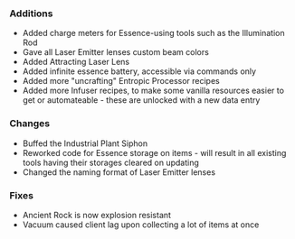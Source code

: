 ### Additions
- Added charge meters for Essence-using tools such as the Illumination Rod
- Gave all Laser Emitter lenses custom beam colors
- Added Attracting Laser Lens
- Added infinite essence battery, accessible via commands only
- Added more "uncrafting" Entropic Processor recipes
- Added more Infuser recipes, to make some vanilla resources easier to get or automateable - these are unlocked with a new data entry

### Changes
- Buffed the Industrial Plant Siphon
- Reworked code for Essence storage on items - will result in all existing tools having their storages cleared on updating
- Changed the naming format of Laser Emitter lenses

### Fixes
- Ancient Rock is now explosion resistant
- Vacuum caused client lag upon collecting a lot of items at once